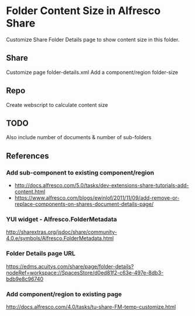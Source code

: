 # Folder Content Size in Alfresco Share 
Customize Share Folder Details page to show content size in this folder.

## Share
Customize page folder-details.xml
Add a component/region folder-size

## Repo
Create webscript to calculate content size

## TODO
Also include number of documents & number of sub-folders

## References
### Add sub-component to existing component/region
- http://docs.alfresco.com/5.0/tasks/dev-extensions-share-tutorials-add-content.html
- https://www.alfresco.com/blogs/ewinlof/2011/11/09/add-remove-or-replace-components-on-shares-document-details-page/

### YUI widget - Alfresco.FolderMetadata
http://sharextras.org/jsdoc/share/community-4.0.e/symbols/Alfresco.FolderMetadata.html

### Folder Details page URL
https://edms.acuitys.com/share/page/folder-details?nodeRef=workspace://SpacesStore/d0ed81f2-c63e-497e-8db3-bdb9e8c96740

### Add component/region to existing page
http://docs.alfresco.com/4.0/tasks/tu-share-FM-temp-customize.html
